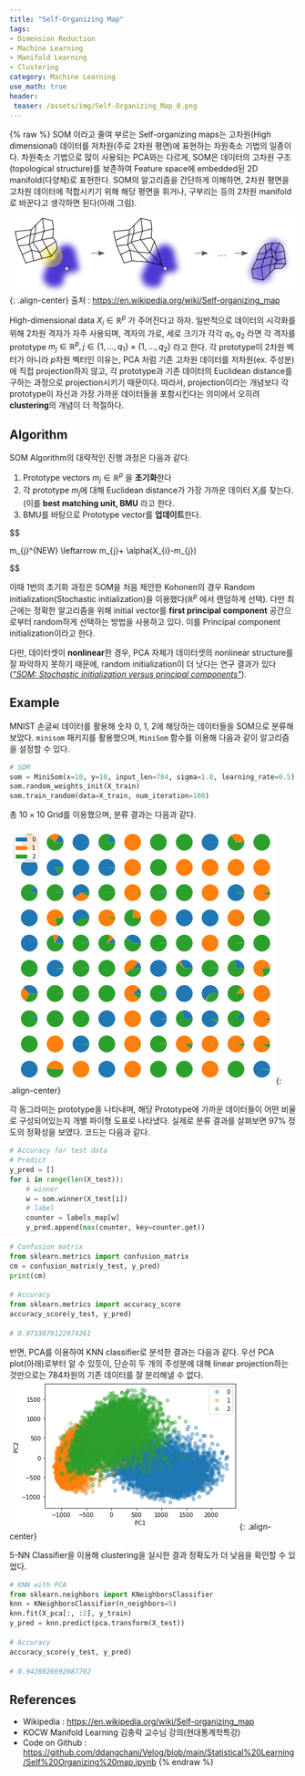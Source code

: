 ```yaml
---
title: "Self-Organizing Map"
tags:
- Dimension Reduction
- Machine Learning
- Manifold Learning
- Clustering
category: Machine Learning
use_math: true
header: 
 teaser: /assets/img/Self-Organizing_Map_0.png
---
```

{% raw %}
SOM 이라고 줄여 부르는 Self-organizing maps는 고차원(High dimensional) 데이터를 저차원(주로 2차원 평면)에 표현하는 차원축소 기법의 일종이다. 차원축소 기법으로 많이 사용되는 PCA와는 다르게, SOM은 데이터의 고차원 구조(topological structure)를 보존하여 Feature space에 embedded된 2D manifold(다양체)로 표현한다. SOM의 알고리즘을 간단하게 이해하면, 2차원 평면을 고차원 데이터에 적합시키기 위해 해당 평면을 휘거나, 구부리는 등의 2차원 manifold로 바꾼다고 생각하면 된다(아래 그림).

![](/assets/img/Self-Organizing_Map_0.png){: .align-center}
출처 : https://en.wikipedia.org/wiki/Self-organizing_map

High-dimensional data $X_{i}\in \mathbb{R}^{p}$ 가 주어진다고 하자. 일반적으로 데이터의 시각화를 위해 2차원 격자가 자주 사용되며, 격자의 가로, 세로 크기가 각각 $q_{1}, q_{2}$ 라면 각 격자를 prototype $m_{j}\in \mathbb{R}^{p}, j\in \{1,\ldots, q_{1}\}\times \{1,\ldots,q_{2}\}$ 라고 한다. 각 prototype이 2차원 벡터가 아니라 $p$차원 벡터인 이유는, PCA 처럼 기존 고차원 데이터를 저차원(ex. 주성분)에 직접 projection하지 않고, 각 prototype과 기존 데이터의 Euclidean distance를 구하는 과정으로 projection시키기 때문이다. 따라서, projection이라는 개념보다 각 prototype이 자신과 가장 가까운 데이터들을 포함시킨다는 의미에서 오히려 **clustering**의 개념이 더 적절하다.

## Algorithm

SOM Algorithm의 대략적인 진행 과정은 다음과 같다.

1. Prototype vectors $m_{j}\in \mathbb{R}^{p}$ 을 **초기화**한다
2. 각 prototype $m_{j}$에 대해 Euclidean distance가 가장 가까운 데이터 $X_{i}$를 찾는다.
	(이를 **best matching unit, BMU** 라고 한다.
3. BMU를 바탕으로 Prototype vector를 **업데이트**한다.

$$

m_{j}^{NEW} \leftarrow m_{j}+ \alpha(X_{i}-m_{j}) 

$$

이때 1번의 초기화 과정은 SOM을 처음 제안한 Kohonen의 경우 Random initialization(Stochastic initialization)을 이용했다($\mathbb{R}^{p}$ 에서 랜덤하게 선택). 다만 최근에는 정확한 알고리즘을 위해 initial vector를 **first principal component** 공간으로부터 random하게 선택하는 방법을 사용하고 있다. 이를 Principal component initialization이라고 한다.

다만, 데이터셋이 **nonlinear**한 경우, PCA 자체가 데이터셋의 nonlinear structure를 잘 파악하지 못하기 때문에, random initialization이 더 낫다는 연구 결과가 있다(*["SOM: Stochastic initialization versus principal components"](https://www.researchgate.net/publication/283768202)*). 

## Example

MNIST 손글씨 데이터를 활용해 숫자 0, 1, 2에 해당하는 데이터들을 SOM으로 분류해보았다. `minisom` 패키지를 활용했으며, `MiniSom` 함수를 이용해 다음과 같이 알고리즘을 설정할 수 있다.
~~~python
# SOM
som = MiniSom(x=10, y=10, input_len=784, sigma=1.0, learning_rate=0.5)
som.random_weights_init(X_train)
som.train_random(data=X_train, num_iteration=100)
~~~
총 $10\times 10$ Grid를 이용했으며, 분류 결과는 다음과 같다.

![](/assets/img/Self-Organizing_Map_1.png){: .align-center}

각 동그라미는 prototype을 나타내며, 해당 Prototype에 가까운 데이터들이 어떤 비율로 구성되어있는지 개별 파이형 도표로 나타냈다. 실제로 분류 결과를 살펴보면 97% 정도의 정확성을 보였다. 코드는 다음과 같다.
```python
# Accuracy for test data
# Predict
y_pred = []
for i in range(len(X_test)):
    # winner
    w = som.winner(X_test[i])
    # label
    counter = labels_map[w]
    y_pred.append(max(counter, key=counter.get))

# Confusion matrix
from sklearn.metrics import confusion_matrix
cm = confusion_matrix(y_test, y_pred)
print(cm)

# Accuracy
from sklearn.metrics import accuracy_score
accuracy_score(y_test, y_pred)

# 0.9733079122974261
```

반면, PCA를 이용하여 KNN classifier로 분석한 결과는 다음과 같다. 우선 PCA plot(아래)로부터 알 수 있듯이, 단순히 두 개의 주성분에 대해 linear projection하는 것만으로는 784차원의 기존 데이터를 잘 분리해낼 수 없다.
![](/assets/img/Self-Organizing_Map_2.png){: .align-center}

5-NN Classifier을 이용해 clustering을 실시한 결과 정확도가 더 낮음을 확인할 수 있었다.
```python
# KNN with PCA
from sklearn.neighbors import KNeighborsClassifier
knn = KNeighborsClassifier(n_neighbors=5)
knn.fit(X_pca[:, :2], y_train)
y_pred = knn.predict(pca.transform(X_test))

# Accuracy
accuracy_score(y_test, y_pred)

# 0.9428026692087702
```

## References
- Wikipedia : https://en.wikipedia.org/wiki/Self-organizing_map
- KOCW Manifold Learning 김충락 교수님 강의(현대통계학특강)
- Code on Github : https://github.com/ddangchani/Velog/blob/main/Statistical%20Learning/Self%20Organizing%20map.ipynb
{% endraw %}